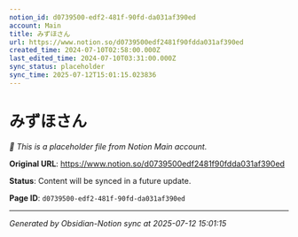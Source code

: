 ```yaml
---
notion_id: d0739500-edf2-481f-90fd-da031af390ed
account: Main
title: みずほさん
url: https://www.notion.so/d0739500edf2481f90fdda031af390ed
created_time: 2024-07-10T02:58:00.000Z
last_edited_time: 2024-07-10T03:31:00.000Z
sync_status: placeholder
sync_time: 2025-07-12T15:01:15.023836
---
```


# みずほさん

*🔄 This is a placeholder file from Notion Main account.*

**Original URL**: https://www.notion.so/d0739500edf2481f90fdda031af390ed

**Status**: Content will be synced in a future update.

**Page ID**: `d0739500-edf2-481f-90fd-da031af390ed`

---

*Generated by Obsidian-Notion sync at 2025-07-12 15:01:15*
